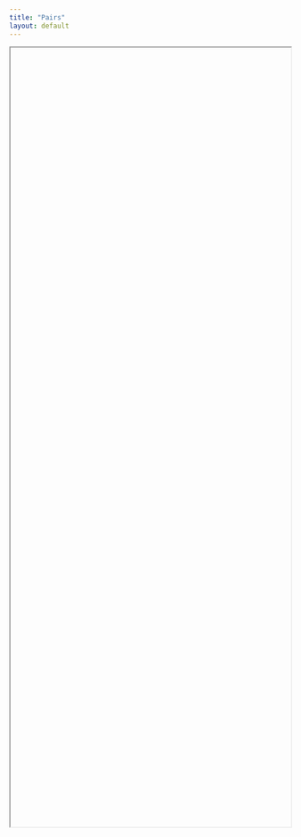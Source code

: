 ```yaml
---
title: "Pairs"
layout: default
---
```


<iframe src="" style="width:100%; height:1400px;  overflow: scroll; "></iframe>
